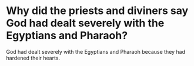 # Why did the priests and diviners say God had dealt severely with the Egyptians and Pharaoh?

God had dealt severely with the Egyptians and Pharaoh because they had hardened their hearts.
